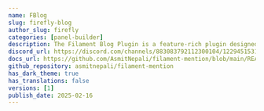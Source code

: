 ```yaml
---
name: FBlog
slug: firefly-blog
author_slug: firefly
categories: [panel-builder]
description: The Filament Blog Plugin is a feature-rich plugin designed to enhance your blogging experience on your website. It comes with a variety of powerful features to help you manage and customize your blog posts effectively.
discord_url: https://discord.com/channels/883083792112300104/1229451531368009768
docs_url: https://github.com/AsmitNepali/filament-mention/blob/main/README.md
github_repository: asmitnepali/filament-mention
has_dark_theme: true
has_translations: false
versions: [1]
publish_date: 2025-02-16
---
```

